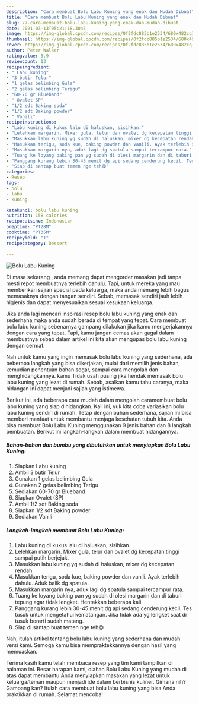 ```yaml
---
description: "Cara membuat Bolu Labu Kuning yang enak dan Mudah Dibuat"
title: "Cara membuat Bolu Labu Kuning yang enak dan Mudah Dibuat"
slug: 77-cara-membuat-bolu-labu-kuning-yang-enak-dan-mudah-dibuat
date: 2021-03-13T05:21:18.304Z
image: https://img-global.cpcdn.com/recipes/0f2fdc885b1e2534/680x482cq70/bolu-labu-kuning-foto-resep-utama.jpg
thumbnail: https://img-global.cpcdn.com/recipes/0f2fdc885b1e2534/680x482cq70/bolu-labu-kuning-foto-resep-utama.jpg
cover: https://img-global.cpcdn.com/recipes/0f2fdc885b1e2534/680x482cq70/bolu-labu-kuning-foto-resep-utama.jpg
author: Peter Walker
ratingvalue: 3.9
reviewcount: 13
recipeingredient:
- " Labu kuning"
- "3 butir Telur"
- "1 gelas belimbing Gula"
- "2 gelas belimbing Terigu"
- "60-70 gr Blueband"
- " Ovalet SP"
- "1/2 sdt Baking soda"
- "1/2 sdt Baking powder"
- " Vanili"
recipeinstructions:
- "Labu kuning di kukus lalu di haluskan, sisihkan."
- "Lelehkan margarin. Mixer gula, telur dan ovalet dg kecepatan tinggi sampai putih berjejak."
- "Masukkan labu kuning yg sudah di haluskan, mixer dg kecepatan rendah."
- "Masukkan terigu, soda kue, baking powder dan vanili. Ayak terlebih dahulu. Aduk balik dg spatula."
- "Masukkan margarin nya, aduk lagi dg spatula sampai tercampur rata."
- "Tuang ke loyang baking pan yg sudah di olesi margarin dan di taburi tepung agar tidak lengket. Hentakkan beberapa kali."
- "Panggang kurang lebih 30-45 menit dg api sedang cenderung kecil. Tes tusuk untuk mengetahui kematangan. Jika tidak ada yg lengket saat di tusuk berarti sudah matang."
- "Siap di santap buat temen nge teh😋"
categories:
- Resep
tags:
- bolu
- labu
- kuning

katakunci: bolu labu kuning 
nutrition: 158 calories
recipecuisine: Indonesian
preptime: "PT28M"
cooktime: "PT35M"
recipeyield: "1"
recipecategory: Dessert

---
```



![Bolu Labu Kuning](https://img-global.cpcdn.com/recipes/0f2fdc885b1e2534/680x482cq70/bolu-labu-kuning-foto-resep-utama.jpg)

Di masa  sekarang , anda memang dapat mengorder masakan jadi tanpa mesti repot membuatnya terlebih dahulu. Tapi, untuk mereka yang mau memberikan sajian special pada keluarga, maka anda memang lebih bagus memasaknya dengan tangan sendiri. Sebab, memasak sendiri jauh lebih higienis dan dapat menyesuaikan sesuai kesukaan keluarga.

Jika anda lagi mencari inspirasi resep bolu labu kuning yang enak dan sederhana,maka anda sudah berada di tempat yang tepat. Cara membuat bolu labu kuning  sebenarnya gampang dilakukan jika kamu mengerjakannya dengan cara yang tepat. Tapi, kamu jangan cemas akan gagal dalam membuatnya 
sebab dalam artikel ini kita akan mengupas bolu labu kuning dengan cermat.  



Nah untuk kamu yang ingin memasak bolu labu kuning yang sederhana, ada beberapa langkah yang bisa dikerjakan, mulai dari memilih jenis bahan, kemudian penentuan bahan segar, sampai cara mengolah dan menghidangkannya. kamu Tidak usah pusing jika hendak memasak bolu labu kuning yang lezat di rumah. Sebab, asalkan kamu  tahu caranya, maka hidangan ini dapat menjadi sajian yang istimewa.

Berikut ini, ada beberapa cara mudah dalam mengolah caramembuat bolu labu kuning yang siap dihidangkan. Kali ini, yuk kita coba variasikan bolu labu kuning sendiri di rumah. Tetap dengan bahan sederhana, sajian ini bisa memberi manfaat untuk membantu menjaga kesehatan tubuh kita. Anda bisa membuat Bolu Labu Kuning menggunakan 9 jenis bahan dan 8 langkah pembuatan. Berikut ini langkah-langkah dalam membuat hidangannya.

<!--inarticleads1-->

##### Bahan-bahan dan bumbu yang dibutuhkan untuk menyiapkan Bolu Labu Kuning:

1. Siapkan  Labu kuning
1. Ambil 3 butir Telur
1. Gunakan 1 gelas belimbing Gula
1. Gunakan 2 gelas belimbing Terigu
1. Sediakan 60-70 gr Blueband
1. Siapkan  Ovalet (SP)
1. Ambil 1/2 sdt Baking soda
1. Siapkan 1/2 sdt Baking powder
1. Sediakan  Vanili




<!--inarticleads2-->

##### Langkah-langkah membuat Bolu Labu Kuning:

1. Labu kuning di kukus lalu di haluskan, sisihkan.
1. Lelehkan margarin. Mixer gula, telur dan ovalet dg kecepatan tinggi sampai putih berjejak.
1. Masukkan labu kuning yg sudah di haluskan, mixer dg kecepatan rendah.
1. Masukkan terigu, soda kue, baking powder dan vanili. Ayak terlebih dahulu. Aduk balik dg spatula.
1. Masukkan margarin nya, aduk lagi dg spatula sampai tercampur rata.
1. Tuang ke loyang baking pan yg sudah di olesi margarin dan di taburi tepung agar tidak lengket. Hentakkan beberapa kali.
1. Panggang kurang lebih 30-45 menit dg api sedang cenderung kecil. Tes tusuk untuk mengetahui kematangan. Jika tidak ada yg lengket saat di tusuk berarti sudah matang.
1. Siap di santap buat temen nge teh😋




Nah, itulah artikel tentang  bolu labu kuning  yang sederhana dan mudah versi kami. Semoga kamu bisa mempraktekkannya dengan hasil yang memuaskan. 

Terima kasih kamu telah membaca resep yang tim kami tampilkan di halaman ini. Besar harapan kami, olahan  Bolu Labu Kuning yang mudah di atas dapat membantu Anda menyiapkan masakan yang lezat untuk keluarga/teman maupun menjadi ide dalam berbisnis kuliner. Gimana nih? Gampang kan? Itulah cara membuat bolu labu kuning yang bisa Anda praktikkan di rumah. Selamat mencoba!

